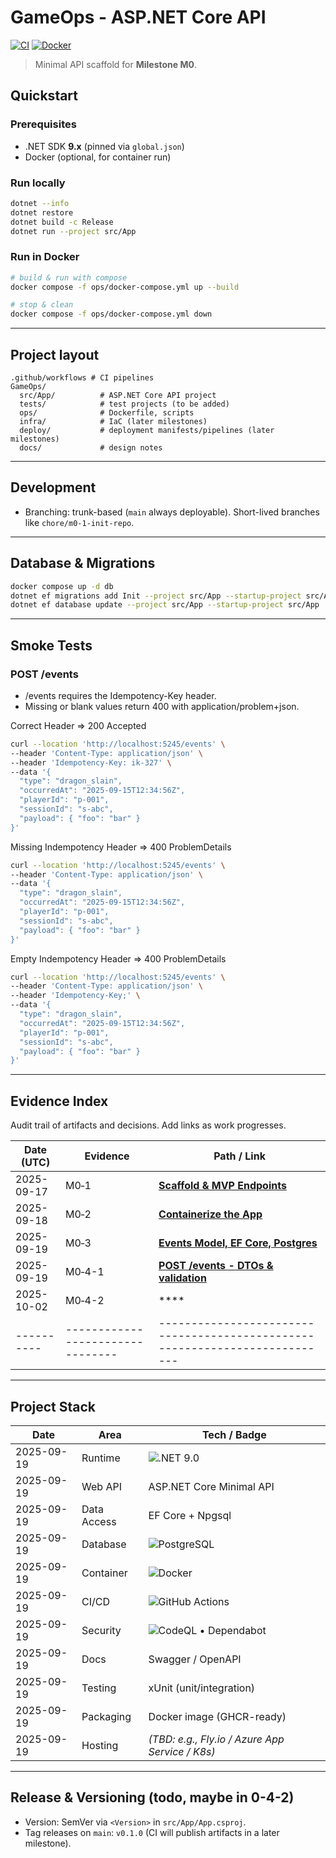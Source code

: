 # GameOps - ASP.NET Core API
[![CI](https://github.com/mikosz08/fantastic-portfolio/actions/workflows/game_ops_ci.yml/badge.svg)](https://github.com/mikosz08/fantastic-portfolio/actions/workflows/game_ops_ci.yml)
[![Docker](https://github.com/mikosz08/fantastic-portfolio/actions/workflows/docker_build.yml/badge.svg)](https://github.com/mikosz08/fantastic-portfolio/actions/workflows/docker_build.yml)

> Minimal API scaffold for **Milestone M0**.

## Quickstart

### Prerequisites

* .NET SDK **9.x** (pinned via `global.json`)
* Docker (optional, for container run)

### Run locally

```bash
dotnet --info
dotnet restore
dotnet build -c Release
dotnet run --project src/App
```

### Run in Docker

```bash
# build & run with compose
docker compose -f ops/docker-compose.yml up --build

# stop & clean
docker compose -f ops/docker-compose.yml down
```

---

## Project layout

```
.github/workflows # CI pipelines
GameOps/
  src/App/          # ASP.NET Core API project
  tests/            # test projects (to be added)
  ops/              # Dockerfile, scripts 
  infra/            # IaC (later milestones)
  deploy/           # deployment manifests/pipelines (later milestones)
  docs/             # design notes
```

---

## Development

* Branching: trunk-based (`main` always deployable). Short-lived branches like `chore/m0-1-init-repo`.

---

## Database & Migrations
```bash
docker compose up -d db
dotnet ef migrations add Init --project src/App --startup-project src/App
dotnet ef database update --project src/App --startup-project src/App
```

---

## Smoke Tests 

### POST /events
* /events requires the Idempotency-Key header.
* Missing or blank values return 400 with application/problem+json.

Correct Header ⇒ 200 Accepted
```bash
curl --location 'http://localhost:5245/events' \
--header 'Content-Type: application/json' \
--header 'Idempotency-Key: ik-327' \
--data '{
  "type": "dragon_slain",
  "occurredAt": "2025-09-15T12:34:56Z",
  "playerId": "p-001",
  "sessionId": "s-abc",
  "payload": { "foo": "bar" }
}'
```

Missing Indempotency Header ⇒ 400 ProblemDetails
```bash
curl --location 'http://localhost:5245/events' \
--header 'Content-Type: application/json' \
--data '{
  "type": "dragon_slain",
  "occurredAt": "2025-09-15T12:34:56Z",
  "playerId": "p-001",
  "sessionId": "s-abc",
  "payload": { "foo": "bar" }
}'
```
  
Empty Indempotency Header ⇒ 400 ProblemDetails
```bash
curl --location 'http://localhost:5245/events' \
--header 'Content-Type: application/json' \
--header 'Idempotency-Key;' \
--data '{
  "type": "dragon_slain",
  "occurredAt": "2025-09-15T12:34:56Z",
  "playerId": "p-001",
  "sessionId": "s-abc",
  "payload": { "foo": "bar" }
}'
```

---

## Evidence Index

Audit trail of artifacts and decisions. Add links as work progresses.

| Date (UTC) | Evidence                         | Path / Link                                                                 |
| ---------- | -------------------------------- | --------------------------------------------------------------------------- |
| 2025-09-17 | M0‑1            | **[ Scaffold & MVP Endpoints ](https://github.com/mikosz08/fantastic-portfolio/pull/20)** |
| 2025-09-18 | M0‑2            | **[ Containerize the App ](https://github.com/mikosz08/fantastic-portfolio/pull/21)** |
| 2025-09-19 | M0‑3            | **[ Events Model, EF Core, Postgres ](https://github.com/mikosz08/fantastic-portfolio/pull/24)** |
| 2025-09-19 | M0‑4-1            | **[ POST /events - DTOs & validation ](https://github.com/mikosz08/fantastic-portfolio/pull/30)** |
| 2025-10-02 | M0‑4-2            | **** |
| ---------- | -------------------------------- | --------------------------------------------------------------------------- |

---

## Project Stack

| Date       | Area        | Tech / Badge                                                                                                  |
|------------|-------------|----------------------------------------------------------------------------------------------------------------|
| 2025-09-19 | Runtime     | ![.NET 9.0](https://img.shields.io/badge/.NET-9.0-512BD4?logo=dotnet)                                          |
| 2025-09-19 | Web API     | ASP.NET Core Minimal API                                                                                        |
| 2025-09-19 | Data Access | EF Core + Npgsql                                                                                                |
| 2025-09-19 | Database    | ![PostgreSQL](https://img.shields.io/badge/PostgreSQL-16-336791?logo=postgresql&logoColor=white)               |
| 2025-09-19 | Container   | ![Docker](https://img.shields.io/badge/Docker-Buildx-2496ED?logo=docker&logoColor=white)       |
| 2025-09-19 | CI/CD       | ![GitHub Actions](https://img.shields.io/badge/GitHub%20Actions-CI-2088FF?logo=githubactions&logoColor=white) |
| 2025-09-19 | Security    | ![CodeQL](https://img.shields.io/badge/CodeQL-SEC-181717?logo=github) • Dependabot                            |
| 2025-09-19 | Docs        | Swagger / OpenAPI                                                                                               |
| 2025-09-19 | Testing     | xUnit (unit/integration)                                                                                        |
| 2025-09-19 | Packaging   | Docker image (GHCR-ready)                                                                                       |
| 2025-09-19 | Hosting     | _(TBD: e.g., Fly.io / Azure App Service / K8s)_                                                                |

---

## Release & Versioning (todo, maybe in 0-4-2)

* Version: SemVer via `<Version>` in `src/App/App.csproj`.
* Tag releases on `main`: `v0.1.0` (CI will publish artifacts in a later milestone).


